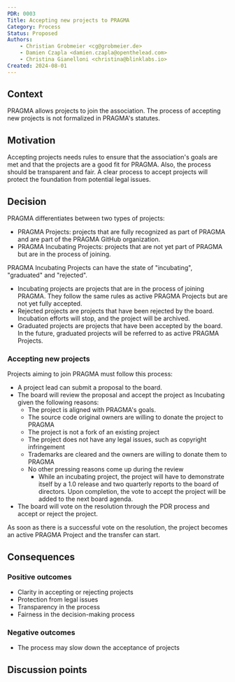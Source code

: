 ```yaml
---
PDR: 0003
Title: Accepting new projects to PRAGMA
Category: Process
Status: Proposed 
Authors:
    - Christian Grobmeier <cg@grobmeier.de>
    - Damien Czapla <damien.czapla@openthelead.com>
    - Christina Gianelloni <christina@blinklabs.io>
Created: 2024-08-01
---
```


## Context

PRAGMA allows projects to join the association. 
The process of accepting new projects is not formalized in PRAGMA's statutes.

## Motivation

Accepting projects needs rules to ensure that the association's goals are met 
and that the projects are a good fit for PRAGMA. Also, the process should be transparent and fair.
A clear process to accept projects will protect the foundation from potential legal issues.

## Decision

PRAGMA differentiates between two types of projects:

 - PRAGMA Projects: projects that are fully recognized as part of PRAGMA and are part of the PRAGMA GitHub organization.
 - PRAGMA Incubating Projects: projects that are not yet part of PRAGMA but are in the process of joining.

PRAGMA Incubating Projects can have the state of "incubating", "graduated" and "rejected".

- Incubating projects are projects that are in the process of joining PRAGMA. They follow the same
rules as active PRAGMA Projects but are not yet fully accepted.
- Rejected projects are projects that have been rejected by the board. Incubation efforts will stop, and the project will be archived.
- Graduated projects are projects that have been accepted by the board. In the future, graduated projects will be referred to as active PRAGMA Projects.

### Accepting new projects

Projects aiming to join PRAGMA must follow this process:

- A project lead can submit a proposal to the board.
- The board will review the proposal and accept the project as Incubating given the following reasons:
  - The project is aligned with PRAGMA's goals.
  - The source code original owners are willing to donate the project to PRAGMA
  - The project is not a fork of an existing project
  - The project does not have any legal issues, such as copyright infringement
  - Trademarks are cleared and the owners are willing to donate them to PRAGMA
  - No other pressing reasons come up during the review
       - While an incubating project, the project will have to demonstrate itself by a 1.0 release and two quarterly reports to the board of directors. Upon completion, the vote to accept the project will be added to the next board agenda. 
- The board will vote on the resolution through the PDR process and accept or reject the project.

As soon as there is a successful vote on the resolution, the project becomes
an active PRAGMA Project and the transfer can start.

## Consequences
<!-- Describe the result/consequences of applying that decision; both positive and negative outcomes. -->
<!-- If category is a Policy, describe how to measure the application of the policy on a project (qualitative or quantitative) by using metrics that can be understood by any internet user. -->

### Positive outcomes

- Clarity in accepting or rejecting projects
- Protection from legal issues
- Transparency in the process
- Fairness in the decision-making process

### Negative outcomes

- The process may slow down the acceptance of projects

## Discussion points
<!-- Summarizes, a posteriori, the major discussion points that gravitates around the decision -->

[Archive]: https://github.com/pragma-org/PDRs/tree/main/.validityreview
